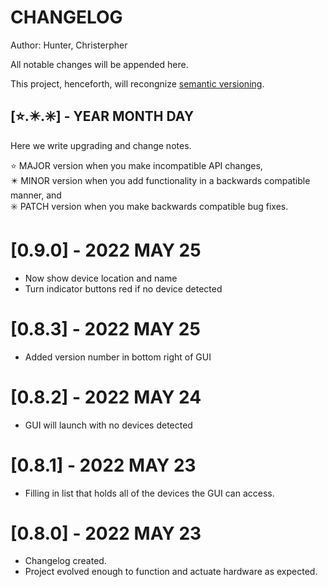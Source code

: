 # CHANGELOG
Author: Hunter, Christerpher

All notable changes will be appended here.

This project, henceforth, will recongnize [semantic versioning](https://semver.org/).

## [⭐.✴️.✳️] - YEAR MONTH DAY
Here we write upgrading and change notes.

⭐ MAJOR version when you make incompatible API changes,<br>
✴️ MINOR version when you add functionality in a backwards compatible manner, and<br>
✳️ PATCH version when you make backwards compatible bug fixes.<br>

# [0.9.0] - 2022 MAY 25
- Now show device location and name
- Turn indicator buttons red if no device detected

# [0.8.3] - 2022 MAY 25
- Added version number in bottom right of GUI

# [0.8.2] - 2022 MAY 24
- GUI will launch with no devices detected

# [0.8.1] - 2022 MAY 23
- Filling in list that holds all of the devices the GUI can access.

# [0.8.0] - 2022 MAY 23
- Changelog created.<br>
- Project evolved enough to function and actuate hardware as expected.


